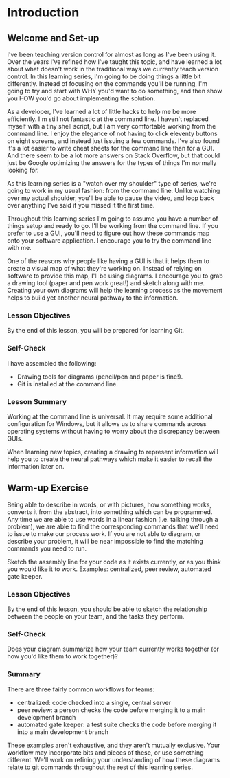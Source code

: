 # Introduction

## Welcome and Set-up

I've been teaching version control for almost as long as I've
been using it. Over the years I've refined how I've taught this
topic, and have learned a lot about what doesn't work in the
traditional ways we currently teach version control. In this
learning series, I'm going to be doing things a little bit
differently. Instead of focusing on the commands you'll be
running, I'm going to try and start with WHY you'd want to do
something, and then show you HOW you'd go about implementing
the solution.

As a developer, I've learned a lot of little hacks to help me
be more efficiently. I'm still not fantastic at the command
line. I haven't replaced myself with a tiny shell script, but I
am very comfortable working from the command line. I enjoy the
elegance of not having to click eleventy buttons on eight
screens, and instead just issuing a few commands. I've also
found it's a lot easier to write cheat sheets for the command
line than for a GUI. And there seem to be a lot more answers on
Stack Overflow, but that could just be Google optimizing the
answers for the types of things I'm normally looking for.

As this learning series is a "watch over my shoulder" type of
series, we're going to work in my usual fashion: from the
command line. Unlike watching over my actual shoulder, you'll
be able to pause the video, and loop back over anything I've
said if you missed it the first time.

Throughout this learning series I'm going to assume you have a
number of things setup and ready to go. I'll be working from
the command line. If you prefer to use a GUI, you'll need to
figure out how these commands map onto your software
application. I encourage you to try the command line with me.

One of the reasons why people like having a GUI is that it
helps them to create a visual map of what they're working on.
Instead of relying on software to provide this map, I'll be
using diagrams. I encourage you to grab a drawing tool (paper
and pen work great!) and sketch along with me. Creating your
own diagrams will help the learning process as the movement
helps to build yet another neural pathway to the information.

### Lesson Objectives

By the end of this lesson, you will be prepared for learning Git.

### Self-Check

I have assembled the following:

- Drawing tools for diagrams (pencil/pen and paper is fine!).
- Git is installed at the command line.

### Lesson Summary

Working at the command line is universal. It may require some additional
configuration for Windows, but it allows us to share commands across
operating systems without having to worry about the discrepancy between
GUIs.

When learning new topics, creating a drawing to represent information will
help you to create the neural pathways which make it easier to recall the
information later on. 

## Warm-up Exercise

Being able to describe in words, or with pictures, how
something works, converts it from the abstract, into something
which can be programmed. Any time we are able to use words in a
linear fashion (i.e. talking through a problem), we are able to
find the corresponding commands that we'll need to issue to
make our process work. If you are not able to diagram, or
describe your problem, it will be near impossible to find the
matching commands you need to run.

Sketch the assembly line for your code as it exists currently, or as 
you think you would like it to work. Examples: centralized, peer 
review, automated gate keeper.

### Lesson Objectives

By the end of this lesson, you should be able to sketch the
relationship between the people on your team, and the tasks they 
perform.

### Self-Check

Does your diagram summarize how your team currently works
together (or how you'd like them to work together)?

### Summary

There are three fairly common workflows for teams:

- centralized: code checked into a single, central server
- peer review: a person checks the code before merging it to
  a main development branch
- automated gate keeper: a test suite checks the code before
  merging it into a main development branch

These examples aren't exhaustive, and they aren't mutually
exclusive. Your workflow may incorporate bits and pieces of
these, or use something different. We'll work on refining your
understanding of how these diagrams relate to git commands
throughout the rest of this learning series.
